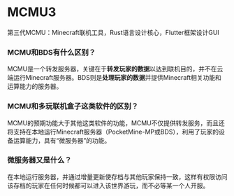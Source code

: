 # MCMU3
第三代MCMU：Minecraft联机工具，Rust语言设计核心，Flutter框架设计GUI

### MCMU和BDS有什么区别？
MCMU是一个转发服务器，关键在于**转发玩家的数据**以达到联机目的，并不在云端运行Minecraft服务器。BDS则是**处理玩家的数据**并提供Minecraft相关功能和运算能力的服务器。

### MCMU和多玩联机盒子这类软件的区别？
MCMU的预期功能大于其他这类软件的功能，MCMU不仅提供转发服务，而且还将支持在本地运行Minecraft服务器（PocketMine-MP或BDS），利用了玩家的设备运算能力，具有“微服务器”的功能。

### 微服务器又是什么？
在本地运行服务器，并通过增量更新使存档与其他玩家保持一致，这样有权限访问该存档的玩家在任何时候都可以进入该世界游玩，而不必等某一个人开服。
